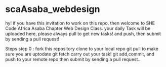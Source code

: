 # scaAsaba_webdesign
hy! if you have this invitation to work on this repo. then welcome to SHE Code Africa Asaba Chapter Web Design Class.
your daily Task will be uploaded here, please always pull to get new tasks! and push, then submit by sending a pull request!

Steps
step 0 : fork this repository
clone to your local repo
git pull to make sure you are uptodate
git fetch
carry out your task!
git add,commit, and push to your remote repo
then submit by sending a pull request..
